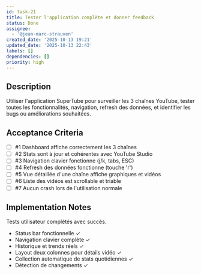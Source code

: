 ```yaml
---
id: task-21
title: Tester l'application complète et donner feedback
status: Done
assignee:
  - '@jean-marc-strauven'
created_date: '2025-10-13 19:21'
updated_date: '2025-10-13 22:43'
labels: []
dependencies: []
priority: high
---
```


## Description

<!-- SECTION:DESCRIPTION:BEGIN -->
Utiliser l'application SuperTube pour surveiller les 3 chaînes YouTube, tester toutes les fonctionnalités, navigation, refresh des données, et identifier les bugs ou améliorations souhaitées.
<!-- SECTION:DESCRIPTION:END -->

## Acceptance Criteria
<!-- AC:BEGIN -->
- [ ] #1 Dashboard affiche correctement les 3 chaînes
- [ ] #2 Stats sont à jour et cohérentes avec YouTube Studio
- [ ] #3 Navigation clavier fonctionne (j/k, tabs, ESC)
- [ ] #4 Refresh des données fonctionne (touche 'r')
- [ ] #5 Vue détaillée d'une chaîne affiche graphiques et vidéos
- [ ] #6 Liste des vidéos est scrollable et triable
- [ ] #7 Aucun crash lors de l'utilisation normale
<!-- AC:END -->

## Implementation Notes

<!-- SECTION:NOTES:BEGIN -->
Tests utilisateur complétés avec succès.
- Status bar fonctionnelle ✓
- Navigation clavier complète ✓
- Historique et trends réels ✓
- Layout deux colonnes pour détails vidéo ✓
- Collection automatique de stats quotidiennes ✓
- Détection de changements ✓
<!-- SECTION:NOTES:END -->
